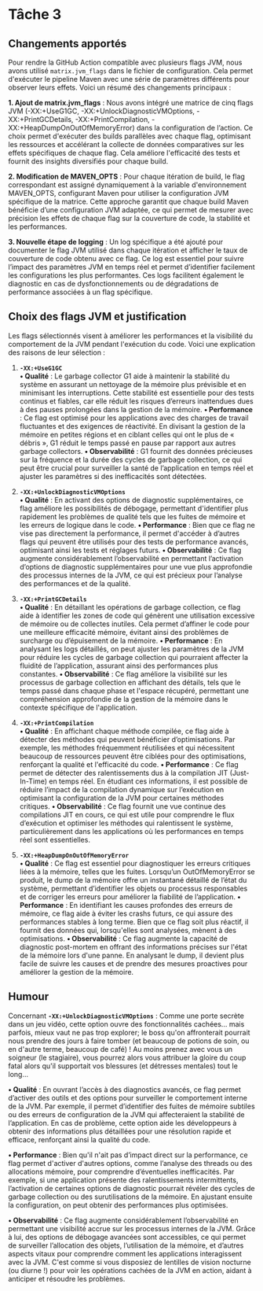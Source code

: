 # Tâche 3

## Changements apportés

Pour rendre la GitHub Action compatible avec plusieurs flags JVM, nous avons utilisé `matrix.jvm_flags` dans le fichier de configuration. Cela permet d'exécuter le pipeline Maven avec une série de paramètres différents pour observer leurs effets. Voici un résumé des changements principaux :

**1. Ajout de matrix.jvm_flags** : Nous avons intégré une matrice de cinq flags JVM (-XX:+UseG1GC, -XX:+UnlockDiagnosticVMOptions, -XX:+PrintGCDetails, -XX:+PrintCompilation, -XX:+HeapDumpOnOutOfMemoryError) dans la configuration de l’action. Ce choix permet d'exécuter des builds parallèles avec chaque flag, optimisant les ressources et accélérant la collecte de données comparatives sur les effets spécifiques de chaque flag. Cela améliore l'efficacité des tests et fournit des insights diversifiés pour chaque build.

**2. Modification de MAVEN_OPTS** : Pour chaque itération de build, le flag correspondant est assigné dynamiquement à la variable d'environnement MAVEN_OPTS, configurant Maven pour utiliser la configuration JVM spécifique de la matrice. Cette approche garantit que chaque build Maven bénéficie d’une configuration JVM adaptée, ce qui permet de mesurer avec précision les effets de chaque flag sur la couverture de code, la stabilité et les performances.

**3. Nouvelle étape de logging** : Un log spécifique a été ajouté pour documenter le flag JVM utilisé dans chaque itération et afficher le taux de couverture de code obtenu avec ce flag. Ce log est essentiel pour suivre l’impact des paramètres JVM en temps réel et permet d’identifier facilement les configurations les plus performantes. Ces logs facilitent également le diagnostic en cas de dysfonctionnements ou de dégradations de performance associées à un flag spécifique.


## Choix des flags JVM et justification

Les flags sélectionnés visent à améliorer les performances et la visibilité du comportement de la JVM pendant l'exécution du code. Voici une explication des raisons de leur sélection :

1. **`-XX:+UseG1GC`**  
**• Qualité** : Le garbage collector G1 aide à maintenir la stabilité du système en assurant un nettoyage de la mémoire plus prévisible et en minimisant les interruptions. Cette stabilité est essentielle pour des tests continus et fiables, car elle réduit les risques d’erreurs inattendues dues à des pauses prolongées dans la gestion de la mémoire.
**• Performance** : Ce flag est optimisé pour les applications avec des charges de travail fluctuantes et des exigences de réactivité. En divisant la gestion de la mémoire en petites régions et en ciblant celles qui ont le plus de « débris », G1 réduit le temps passé en pause par rapport aux autres garbage collectors.
**• Observabilité** : G1 fournit des données précieuses sur la fréquence et la durée des cycles de garbage collection, ce qui peut être crucial pour surveiller la santé de l’application en temps réel et ajuster les paramètres si des inefficacités sont détectées.

2. **`-XX:+UnlockDiagnosticVMOptions`**  
**• Qualité** : En activant des options de diagnostic supplémentaires, ce flag améliore les possibilités de débogage, permettant d'identifier plus rapidement les problèmes de qualité tels que les fuites de mémoire et les erreurs de logique dans le code.
**• Performance** : Bien que ce flag ne vise pas directement la performance, il permet d'accéder à d’autres flags qui peuvent être utilisés pour des tests de performance avancés, optimisant ainsi les tests et réglages futurs.
**• Observabilité** : Ce flag augmente considérablement l’observabilité en permettant l’activation d’options de diagnostic supplémentaires pour une vue plus approfondie des processus internes de la JVM, ce qui est précieux pour l’analyse des performances et de la qualité.

3. **`-XX:+PrintGCDetails`**  
**• Qualité** : En détaillant les opérations de garbage collection, ce flag aide à identifier les zones de code qui génèrent une utilisation excessive de mémoire ou de collectes inutiles. Cela permet d’affiner le code pour une meilleure efficacité mémoire, évitant ainsi des problèmes de surcharge ou d’épuisement de la mémoire.
**• Performance** : En analysant les logs détaillés, on peut ajuster les paramètres de la JVM pour réduire les cycles de garbage collection qui pourraient affecter la fluidité de l’application, assurant ainsi des performances plus constantes.
**• Observabilité** : Ce flag améliore la visibilité sur les processus de garbage collection en affichant des détails, tels que le temps passé dans chaque phase et l'espace récupéré, permettant une compréhension approfondie de la gestion de la mémoire dans le contexte spécifique de l'application.

4. **`-XX:+PrintCompilation`**  
**• Qualité** : En affichant chaque méthode compilée, ce flag aide à détecter des méthodes qui peuvent bénéficier d’optimisations. Par exemple, les méthodes fréquemment réutilisées et qui nécessitent beaucoup de ressources peuvent être ciblées pour des optimisations, renforçant la qualité et l'efficacité du code.
**• Performance** : Ce flag permet de détecter des ralentissements dus à la compilation JIT (Just-In-Time) en temps réel. En étudiant ces informations, il est possible de réduire l’impact de la compilation dynamique sur l’exécution en optimisant la configuration de la JVM pour certaines méthodes critiques.
**• Observabilité** : Ce flag fournit une vue continue des compilations JIT en cours, ce qui est utile pour comprendre le flux d’exécution et optimiser les méthodes qui ralentissent le système, particulièrement dans les applications où les performances en temps réel sont essentielles.

5. **`-XX:+HeapDumpOnOutOfMemoryError`**  
**• Qualité** : Ce flag est essentiel pour diagnostiquer les erreurs critiques liées à la mémoire, telles que les fuites. Lorsqu’un OutOfMemoryError se produit, le dump de la mémoire offre un instantané détaillé de l’état du système, permettant d’identifier les objets ou processus responsables et de corriger les erreurs pour améliorer la fiabilité de l’application.
**• Performance** : En identifiant les causes profondes des erreurs de mémoire, ce flag aide à éviter les crashs futurs, ce qui assure des performances stables à long terme. Bien que ce flag soit plus réactif, il fournit des données qui, lorsqu'elles sont analysées, mènent à des optimisations.
**• Observabilité** : Ce flag augmente la capacité de diagnostic post-mortem en offrant des informations précises sur l'état de la mémoire lors d'une panne. En analysant le dump, il devient plus facile de suivre les causes et de prendre des mesures proactives pour améliorer la gestion de la mémoire.

## Humour

Concernant **`-XX:+UnlockDiagnosticVMOptions`** : Comme une porte secrète dans un jeu vidéo, cette option ouvre des fonctionnalités cachées... mais parfois, mieux vaut ne pas trop explorer; le boss qu'on affronterait pourrait nous prendre des jours à faire tomber (et beaucoup de potions de soin, ou en d'autre terme, beaucoup de café) ! Au moins prenez avec vous un soigneur (le stagiaire), vous pourrez alors vous attribuer la gloire du coup fatal alors qu'il supportait vos blessures (et détresses mentales) tout le long...

**• Qualité** : En ouvrant l’accès à des diagnostics avancés, ce flag permet d’activer des outils et des options pour surveiller le comportement interne de la JVM. Par exemple, il permet d’identifier des fuites de mémoire subtiles ou des erreurs de configuration de la JVM qui affecteraient la stabilité de l’application. En cas de problème, cette option aide les développeurs à obtenir des informations plus détaillées pour une résolution rapide et efficace, renforçant ainsi la qualité du code.

**• Performance** : Bien qu'il n'ait pas d’impact direct sur la performance, ce flag permet d'activer d'autres options, comme l’analyse des threads ou des allocations mémoire, pour comprendre d’éventuelles inefficacités. Par exemple, si une application présente des ralentissements intermittents, l’activation de certaines options de diagnostic pourrait révéler des cycles de garbage collection ou des surutilisations de la mémoire. En ajustant ensuite la configuration, on peut obtenir des performances plus optimisées.

**• Observabilité** : Ce flag augmente considérablement l’observabilité en permettant une visibilité accrue sur les processus internes de la JVM. Grâce à lui, des options de débogage avancées sont accessibles, ce qui permet de surveiller l’allocation des objets, l’utilisation de la mémoire, et d’autres aspects vitaux pour comprendre comment les applications interagissent avec la JVM. C'est comme si vous disposiez de lentilles de vision nocturne (ou diurne !) pour voir les opérations cachées de la JVM en action, aidant à anticiper et résoudre les problèmes.


